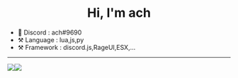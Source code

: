 <h1 align="center">Hi, I'm ach</h1>

* 💬 Discord : ach#9690
* ⚒️ Language : lua,js,py
* ⚒️ Framework : discord.js,RageUI,ESX,...

____
         
<table>
  <tr>
      <img align="center" style="padding=0;" src="https://github-readme-stats.vercel.app/api/?username=ach-git&theme=tokyonight&show_icons=true" />
      <img align="center" style="padding=0;" src="https://github-readme-stats.quantumlytangled.vercel.app/api/top-langs/?username=ach-git&theme=tokyonight&layout=default&show_icons=true" />
  </tr>
</table>
